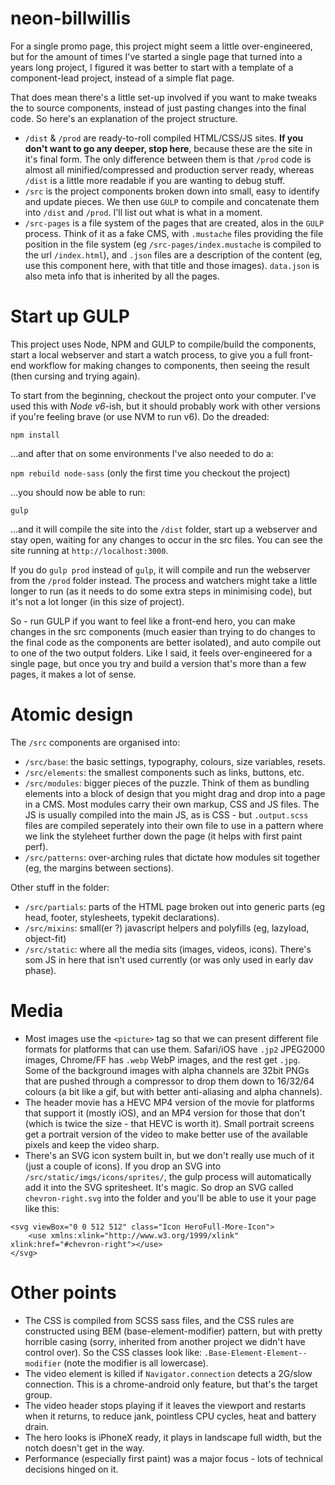 # neon-billwillis

For a single promo page, this project might seem a little over-engineered, but for the amount of times I've started a single page that turned into a years long project, I figured it was better to start with a template of a component-lead project, instead of a simple flat page.

That does mean there's a little set-up involved if you want to make tweaks the to source components, instead of just pasting changes into the final code. So here's an explanation of the project structure.

- `/dist` & `/prod` are ready-to-roll compiled HTML/CSS/JS sites. **If you don't want to go any deeper, stop here**, because these are the site in it's final form. The only difference between them is that `/prod` code is almost all minified/compressed and production server ready, whereas `/dist` is a little more readable if you are wanting to debug stuff.
- `/src` is the project components broken down into small, easy to identify and update pieces. We then use `GULP` to compile and concatenate them into `/dist` and `/prod`.  I'll list out what is what in a moment.
- `/src-pages` is a file system of the pages that are created, alos in the `GULP` process. Think of it as a fake CMS, with `.mustache` files providing the file position in the file system (eg `/src-pages/index.mustache` is compiled to the url `/index.html`), and `.json` files are a description of the content (eg, use this component here, with that title and those images). `data.json` is also meta info that is inherited by all the pages.

# Start up GULP

This project uses Node, NPM and GULP to compile/build the components, start a local webserver and start a watch process, to give you a full front-end workflow for making changes to components, then seeing the result (then cursing and trying again).

To start from the beginning, checkout the project onto your computer. I've used this with _Node v6_-ish, but it should probably work with other versions if you're feeling brave (or use NVM to run v6). Do the dreaded:

```npm install```

...and after that on some environments I've also needed to do a:

```npm rebuild node-sass``` (only the first time you checkout the project)

...you should now be able to run:

```gulp``` 

...and it will compile the site into the `/dist` folder, start up a webserver and stay open, waiting for any changes to occur in the src files. You can see the site running at `http://localhost:3000`.

If you do `gulp prod` instead of `gulp`, it will compile and run the webserver from the `/prod` folder instead. The process and watchers might take a little longer to run (as it needs to do some extra steps in minimising code), but it's not a lot longer (in this size of project).

So - run GULP if you want to feel like a front-end hero, you can make changes in the src components (much easier than trying to do changes to the final code as the components are better isolated), and auto compile out to one of the two output folders. Like I said, it feels over-engineered for a single page, but once you try and build a version that's more than a few pages, it makes a lot of sense.

# Atomic design

The `/src` components are organised into: 
- `/src/base`: the basic settings, typography, colours, size variables, resets.
- `/src/elements`: the smallest components such as links, buttons, etc.
- `/src/modules`: bigger pieces of the puzzle. Think of them as bundling elements into a block of design that you might drag and drop into a page in a CMS. Most modules carry their own markup, CSS and JS files. The JS is usually compiled into the main JS, as is CSS - but `.output.scss` files are compiled seperately into their own file to use in a pattern where we link the styleheet further down the page (it helps with first paint perf).
- `/src/patterns`: over-arching rules that dictate how modules sit together (eg, the margins between sections).

Other stuff in the folder:
- `/src/partials`: parts of the HTML page broken out into generic parts (eg head, footer, stylesheets, typekit declarations).
- `/src/mixins`: small(er ?) javascript helpers and polyfills (eg, lazyload, object-fit)
- `/src/static`: where all the media sits (images, videos, icons). There's som JS in here that isn't used currently (or was only used in early dav phase).

# Media

- Most images use the `<picture>` tag so that we can present different file formats for platforms that can use them. Safari/iOS have `.jp2` JPEG2000 images, Chrome/FF has `.webp` WebP images, and the rest get `.jpg`. Some of the background images with alpha channels are 32bit PNGs that are pushed through a compressor to drop them down to 16/32/64 colours (a bit like a gif, but with better anti-aliasing and alpha channels).
- The header movie has a HEVC MP4 version of the movie for platforms that support it (mostly iOS), and an MP4 version for those that don't (which is twice the size - that HEVC is worth it). Small portrait screens get a portrait version of the video to make better use of the available pixels and keep the video sharp.
- There's an SVG icon system built in, but we don't really use much of it (just a couple of icons). If you drop an SVG into `/src/static/imgs/icons/sprites/`, the gulp process will automatically add it into the SVG spritesheet. It's magic. So drop an SVG called `chevron-right.svg` into the folder and you'll be able to use it your page like this:
```
<svg viewBox="0 0 512 512" class="Icon HeroFull-More-Icon">
    <use xmlns:xlink="http://www.w3.org/1999/xlink" xlink:href="#chevron-right"></use>
</svg>
```

# Other points

- The CSS is compiled from SCSS sass files, and the CSS rules are constructed using BEM (base-element-modifier) pattern, but with pretty horrible casing (sorry, inherited from another project we didn't have control over). So the CSS classes look like: `.Base-Element-Element--modifier` (note the modifier is all lowercase).
- The video element is killed if `Navigator.connection` detects a 2G/slow connection. This is a chrome-android only feature, but that's the target group.
- The video header stops playing if it leaves the viewport and restarts when it returns, to reduce jank, pointless CPU cycles, heat and battery drain.
- The hero looks is iPhoneX ready, it plays in landscape full width, but the notch doesn't get in the way.
- Performance (especially first paint) was a major focus - lots of technical decisions hinged on it.